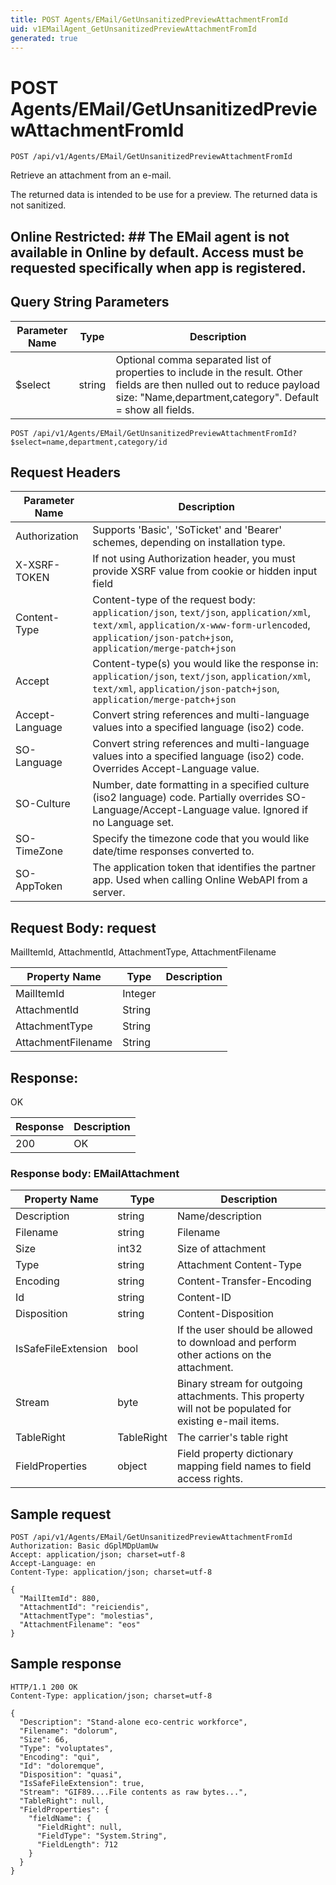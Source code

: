 ```yaml
---
title: POST Agents/EMail/GetUnsanitizedPreviewAttachmentFromId
uid: v1EMailAgent_GetUnsanitizedPreviewAttachmentFromId
generated: true
---
```


# POST Agents/EMail/GetUnsanitizedPreviewAttachmentFromId

```http
POST /api/v1/Agents/EMail/GetUnsanitizedPreviewAttachmentFromId
```

Retrieve an attachment from an e-mail.


The returned data is intended to be use for a preview. The returned data is not sanitized.


## Online Restricted: ## The EMail agent is not available in Online by default. Access must be requested specifically when app is registered.






## Query String Parameters

| Parameter Name | Type |  Description |
|----------------|------|--------------|
| $select | string |  Optional comma separated list of properties to include in the result. Other fields are then nulled out to reduce payload size: "Name,department,category". Default = show all fields. |

```http
POST /api/v1/Agents/EMail/GetUnsanitizedPreviewAttachmentFromId?$select=name,department,category/id
```


## Request Headers

| Parameter Name | Description |
|----------------|-------------|
| Authorization  | Supports 'Basic', 'SoTicket' and 'Bearer' schemes, depending on installation type. |
| X-XSRF-TOKEN   | If not using Authorization header, you must provide XSRF value from cookie or hidden input field |
| Content-Type | Content-type of the request body: `application/json`, `text/json`, `application/xml`, `text/xml`, `application/x-www-form-urlencoded`, `application/json-patch+json`, `application/merge-patch+json` |
| Accept         | Content-type(s) you would like the response in: `application/json`, `text/json`, `application/xml`, `text/xml`, `application/json-patch+json`, `application/merge-patch+json` |
| Accept-Language | Convert string references and multi-language values into a specified language (iso2) code. |
| SO-Language | Convert string references and multi-language values into a specified language (iso2) code. Overrides Accept-Language value. |
| SO-Culture | Number, date formatting in a specified culture (iso2 language) code. Partially overrides SO-Language/Accept-Language value. Ignored if no Language set. |
| SO-TimeZone | Specify the timezone code that you would like date/time responses converted to. |
| SO-AppToken | The application token that identifies the partner app. Used when calling Online WebAPI from a server. |

## Request Body: request 

MailItemId, AttachmentId, AttachmentType, AttachmentFilename 

| Property Name | Type |  Description |
|----------------|------|--------------|
| MailItemId | Integer |  |
| AttachmentId | String |  |
| AttachmentType | String |  |
| AttachmentFilename | String |  |

## Response:

OK

| Response | Description |
|----------------|-------------|
| 200 | OK |

### Response body: EMailAttachment

| Property Name | Type |  Description |
|----------------|------|--------------|
| Description | string | Name/description |
| Filename | string | Filename |
| Size | int32 | Size of attachment |
| Type | string | Attachment Content-Type |
| Encoding | string | Content-Transfer-Encoding |
| Id | string | Content-ID |
| Disposition | string | Content-Disposition |
| IsSafeFileExtension | bool | If the user should be allowed to download and perform other actions on the attachment. |
| Stream | byte | Binary stream for outgoing attachments. This property will not be populated for existing e-mail items. |
| TableRight | TableRight | The carrier's table right |
| FieldProperties | object | Field property dictionary mapping field names to field access rights. |

## Sample request

```http!
POST /api/v1/Agents/EMail/GetUnsanitizedPreviewAttachmentFromId
Authorization: Basic dGplMDpUamUw
Accept: application/json; charset=utf-8
Accept-Language: en
Content-Type: application/json; charset=utf-8

{
  "MailItemId": 880,
  "AttachmentId": "reiciendis",
  "AttachmentType": "molestias",
  "AttachmentFilename": "eos"
}
```

## Sample response

```http_
HTTP/1.1 200 OK
Content-Type: application/json; charset=utf-8

{
  "Description": "Stand-alone eco-centric workforce",
  "Filename": "dolorum",
  "Size": 66,
  "Type": "voluptates",
  "Encoding": "qui",
  "Id": "doloremque",
  "Disposition": "quasi",
  "IsSafeFileExtension": true,
  "Stream": "GIF89....File contents as raw bytes...",
  "TableRight": null,
  "FieldProperties": {
    "fieldName": {
      "FieldRight": null,
      "FieldType": "System.String",
      "FieldLength": 712
    }
  }
}
```